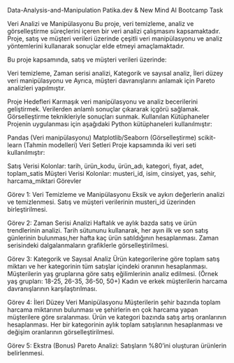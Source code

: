 
Data-Analysis-and-Manipulation
Patika.dev & New Mind AI Bootcamp Task


Veri Analizi ve Manipülasyonu
Bu proje, veri temizleme, analiz ve görselleştirme süreçlerini içeren bir veri analizi çalışmasını kapsamaktadır. Proje, satış ve müşteri verileri üzerinde çeşitli veri manipülasyonu ve analiz yöntemlerini kullanarak sonuçlar elde etmeyi amaçlamaktadır.


Bu proje kapsamında, satış ve müşteri verileri üzerinde:


Veri temizleme,
Zaman serisi analizi,
Kategorik ve sayısal analiz,
İleri düzey veri manipülasyonu ve
Ayrıca, müşteri davranışlarını anlamak için Pareto analizleri yapılmıştır.


Proje Hedefleri
Karmaşık veri manipülasyonu ve analiz becerilerini geliştirmek.
Verilerden anlamlı sonuçlar çıkararak içgörü sağlamak.
Görselleştirme teknikleriyle sonuçları sunmak.
Kullanılan Kütüphaneler
Projenin uygulanması için aşağıdaki Python kütüphaneleri kullanılmıştır:


Pandas (Veri manipülasyonu)
Matplotlib/Seaborn (Görselleştirme)
scikit-learn (Tahmin modelleri)
Veri Setleri
Proje kapsamında iki veri seti kullanılmıştır:

Satış Verisi
Kolonlar: tarih, ürün_kodu, ürün_adı, kategori, fiyat, adet, toplam_satis
Müşteri Verisi
Kolonlar: musteri_id, isim, cinsiyet, yas, sehir, harcama_miktari
Görevler

Görev 1: Veri Temizleme ve Manipülasyonu
Eksik ve aykırı değerlerin analizi ve temizlenmesi.
Satış ve müşteri verilerinin musteri_id üzerinden birleştirilmesi.

Görev 2: Zaman Serisi Analizi
Haftalık ve aylık bazda satış ve ürün trendlerinin analizi.
Tarih sütununu kullanarak, her ayın ilk ve son satış günlerinin bulunması,her hafta kaç ürün satıldığının hesaplanması.
Zaman serisindeki dalgalanmaların grafiklerle görselleştirilmesi.

Görev 3: Kategorik ve Sayısal Analiz
Ürün kategorilerine göre toplam satış miktarı ve her kategorinin tüm satışlar içindeki oranının hesaplanması.
Müşterilerin yaş gruplarına göre satış eğilimlerinin analiz edilmesi. (Örnek yaş grupları: 18-25, 26-35, 36-50, 50+)
Kadın ve erkek müşterilerin harcama davranışlarının karşılaştırılması.

Görev 4: İleri Düzey Veri Manipülasyonu
Müşterilerin şehir bazında toplam harcama miktarının bulunması ve şehirlerin en çok harcama yapan müşterilere göre sıralanması.
Ürün ve kategori bazında satış artış oranlarının hesaplanması.
Her bir kategorinin aylık toplam satışlarının hesaplanması ve değişim oranlarının görselleştirilmesi.

Görev 5: Ekstra (Bonus)
Pareto Analizi: Satışların %80’ini oluşturan ürünlerin belirlenmesi.

